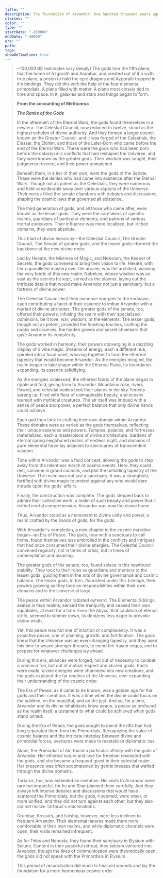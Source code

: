```yaml
---
title: ""
description: The foundation of Arvandor. One hundred thousand years ago, give or take. Estimates here too vary deeply.
classes: ""
color: ""
type: ""
startDate: "-100000"
endDate: "-10000"
era: ""
path: 
tags: 
showOnTimeline: true
---
```




> ~100,000 BS (estimates vary deeply)
> The gods tore the fifth plane, that the home of Azgorath and Arambar, and created out of it a sixth true plane, a prison to hold the epic dragons and Azgorath trapped in it's bindings. They did this with the help of the four elemental primordials. A plane filled with matter. A plane most closely tied to time and space. In it, galaxies and stars and things began to form.




> **From the accounting of Methunroa**
> 
> ***The Ranks of the Gods*** 
> 
> In the aftermath of the Eternal Wars, the gods found themselves in a new era. The Celestial Council, now reduced to twelve, stood as the highest echelon of divine authority. And they formed a larger council, known as the Greater Council, and it was forged of the Celestials, the Elessar, the Elohim, and those of the Later-Born who came before the end of the Eternal Wars. These were the gods who had been born before the cataclysmic conflicts that had reshaped the Universe, and they were known as the greater gods. Their wisdom was sought, their judgments revered, and their power unmatched.
> 
> Beneath them, in a tier of their own, were the gods of the Senate. These were the deities who had come into existence after the Eternal Wars. Though not as potent as the Celestials, they were numerous and held considerable sway over various aspects of the Universe. Their voices filled the senate chambers with debates and discussions, shaping the cosmic laws that governed all existence.
> 
> The third generation of gods, and all those who came after, were known as the lesser gods. They were the caretakers of specific realms, guardians of particular elements, and patrons of various mortal endeavors. Their influence was more localized, but in their domains, they were absolute.
> 
> This triad of divine hierarchy—the Celestial Council, The Greater Council, The Senate of greater gods, and the lesser gods—formed the backbone of the new divine order.
> 
> Led by Hekate, the Mistress of Magic, and Nebelum, the Keeper of Secrets, the gods convened to bring their vision to life. Hekate, with her unparalleled mastery over the arcane, was the architect, weaving the very fabric of this new realm. Nebelum, whose wisdom was as vast as the secrets he kept, served as the planner, laying out the intricate details that would make Arvandor not just a sanctuary, but a fortress of divine power.
> 
> The Celestial Council lent their immense energies to the endeavor, each contributing a facet of their essence to imbue Arvandor with a myriad of divine attributes. The greater gods of the senate, too, offered their powers, infusing the realm with their specialized dominions, be it love, war, wisdom, or the elements. The lesser gods, though not as potent, provided the finishing touches, crafting the nooks and crannies, the hidden groves and secret chambers that gave Arvandor its complexity.
> 
> The gods worked in harmony, their powers converging in a dazzling display of divine magic. Streams of energy, each a different hue, spiraled into a focal point, weaving together to form the ethereal tapestry that would become Arvandor. As the energies mingled, the realm began to take shape within the Ethereal Plane, its boundaries expanding, its essence solidifying.
> 
> As the energies coalesced, the ethereal fabric of the plane began to ripple and fold, giving form to Arvandor. Mountains rose, rivers flowed, and celestial bodies took their places in the sky. Forests sprang up, filled with flora of unimaginable beauty, and oceans teemed with mythical creatures. The air itself was imbued with a sense of peace and power, a perfect balance that only divine hands could achieve.
> 
> Each god then took to crafting their own domain within Arvandor. These domains were as varied as the gods themselves, reflecting their unique essences and powers. Temples, palaces, and fortresses materialized, each a masterpiece of divine architecture. Gardens of eternal spring neighbored realms of endless night, and domains of pure elemental force lay adjacent to sanctuaries of transcendent wisdom.
> 
> Time within Arvandor was a fluid concept, allowing the gods to step away from the relentless march of cosmic events. Here, they could rest, convene in grand councils, and plot the unfolding tapestry of the Universe. The realm was not just a sanctuary; it was a stronghold, fortified with divine magic to protect against any who would dare intrude upon the gods' affairs.
> 
> Finally, the construction was complete. The gods stepped back to admire their collective work, a realm of such beauty and power that it defied mortal comprehension. Arvandor was now the divine home.
> 
> Thus, Arvandor stood as a monument to divine unity and power, a realm crafted by the hands of gods, for the gods.
> 
> With Arvandor's completion, a new chapter in the cosmic narrative began—an Era of Peace. The gods, now with a sanctuary to call home, found themselves less embroiled in the conflicts and intrigues that had once consumed their divine energies. The Celestial Council convened regularly, not in times of crisis, but in times of contemplation and planning.
> 
> The greater gods of the senate, too, found solace in this newfound stability. They took to their roles as guardians and mentors to the lesser gods, guiding them in the arts of divine governance and cosmic balance. The lesser gods, in turn, flourished under this tutelage, their powers growing as they took on responsibilities within their own domains and in the Universe at large.
> 
> The peace within Arvandor radiated outward. The Elemental Siblings, sealed in their realms, sensed the tranquility and ceased their own squabbles, at least for a time. Even the Abyss, that cauldron of eternal strife, seemed to simmer down, its denizens less eager to provoke divine wrath.
> 
> Yet, this peace was not one of inaction or complacency. It was a proactive peace, one of planning, growth, and fortification. The gods knew that the Universe was an ever-changing tapestry, and they used this time to weave stronger threads, to mend the frayed edges, and to prepare for whatever challenges lay ahead.
> 
> During this era, alliances were forged, not out of necessity to combat a common foe, but out of mutual respect and shared goals. Pacts were made, divine energies were channeled into new creations, and the gods explored the far reaches of the Universe, ever expanding their understanding of the cosmic order.
> 
> The Era of Peace, as it came to be known, was a golden age for the gods and their creations. It was a time when the divine could focus on the sublime, on the beautiful, and on the just. And so, for a time, Arvandor and its divine inhabitants knew peace, a peace as profound as the realm itself, a testament to what could be achieved when gods stand united.
> 
> During the Era of Peace, the gods sought to mend the rifts that had long separated them from the Primordials. Recognizing the value of cosmic balance and the intricate interplay between divine and primordial forces, overtures were made to reestablish diplomatic ties.
> 
> Akadi, the Primordial of Air, found a particular affinity with the gods of Arvandor. Her ethereal nature and love for freedom resonated with the gods, and she became a frequent guest in their celestial realm. Her presence was often accompanied by gentle breezes that wafted through the divine domains.
> 
> Tartarus, too, was extended an invitation. His visits to Arvandor were rare but impactful, for he and Shar planned them carefully. And they always left intense debates and discussions that would have scattered the Primordials, but the gods, it seemed, were wiser, or more unified, and they did not turn against each other, but they also did not realize Tartarus's machinations.
> 
> Grumbar, Kossuth, and Istishia, however, were less inclined to frequent Arvandor. Their elemental natures made them more comfortable in their own realms, and while diplomatic channels were open, their visits remained infrequent.
> 
> As for Telos and Nehusta, they found their sanctuary in Elysium with Selune. Content in their peaceful retreat, they seldom ventured into Arvandor, though the lines of communication were theoretically open, the gods did not speak with the Primordials in Elysium.
> 
> This period of reconciliation did much to heal old wounds and lay the foundation for a more harmonious cosmic order. 